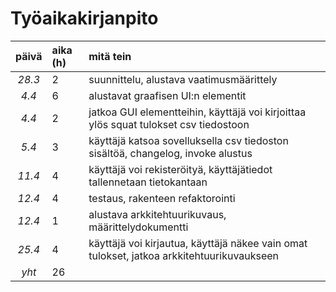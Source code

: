 # Työaikakirjanpito

| päivä | aika (h)| mitä tein  |
| :----:|:-----   | :----------|
| *28.3*|2        | suunnittelu, alustava vaatimusmäärittely |
| *4.4* |6        | alustavat graafisen UI:n elementit |
| *4.4* |2        | jatkoa GUI elementteihin, käyttäjä voi kirjoittaa ylös squat tulokset csv tiedostoon |
| *5.4* |3        | käyttäjä katsoa sovelluksella csv tiedoston sisältöä, changelog, invoke alustus  |
| *11.4*|4        | käyttäjä voi rekisteröityä, käyttäjätiedot tallennetaan tietokantaan  |
| *12.4*|4        | testaus, rakenteen refaktorointi  |
| *12.4*|1        | alustava arkkitehtuurikuvaus, määrittelydokumentti |
| *25.4*|4        | käyttäjä voi kirjautua, käyttäjä näkee vain omat tulokset, jatkoa arkkitehtuurikuvaukseen |
| *yht* |26       | 